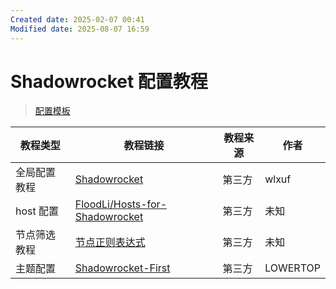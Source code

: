 ```yaml
---
Created date: 2025-02-07 00:41
Modified date: 2025-08-07 16:59
---
```

# Shadowrocket 配置教程

> [配置模板](https://github.com/LaolunsiG/PCR/tree/main/Config_File/Shadowrocket)

| 教程类型    | 教程链接                                                                                                                                          | 教程来源 | 作者       |
| ------- | --------------------------------------------------------------------------------------------------------------------------------------------- | ---- | -------- |
| 全局配置教程  | [Shadowrocket](https://github.com/wlxuf/Shadowrocket)                                                                                         | 第三方  | wlxuf    |
| host 配置 | [FloodLi/Hosts-for-Shadowrocket](https://github.com/FloodLi/Hosts-for-Shadowrocket)                                                           | 第三方  | 未知       |
| 节点筛选教程  | [节点正则表达式](https://github.com/LaolunsiG/PCR/blob/main/Agency_Wiki/%E8%8A%82%E7%82%B9%E7%9A%84%E6%AD%A3%E5%88%99%E8%A1%A8%E8%BE%BE%E5%BC%8F.md) | 第三方  | 未知       |
| 主题配置    | [Shadowrocket-First](https://github.com/LOWERTOP/Shadowrocket-First)                                                                          | 第三方  | LOWERTOP |
